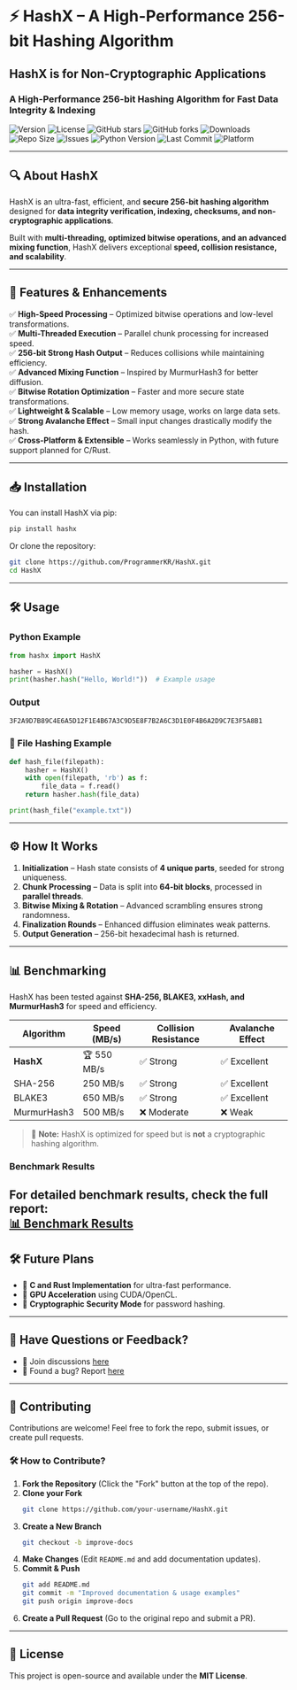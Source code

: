 # ⚡ HashX – A High-Performance 256-bit Hashing Algorithm

## HashX is for Non-Cryptographic Applications  
### A High-Performance 256-bit Hashing Algorithm for Fast Data Integrity & Indexing  

![Version](https://img.shields.io/badge/Version-1.0-blue.svg)
![License](https://img.shields.io/badge/License-MIT-green.svg)
![GitHub stars](https://img.shields.io/github/stars/ProgrammerKR/HashX.svg?style=flat)
![GitHub forks](https://img.shields.io/github/forks/ProgrammerKR/HashX.svg?style=flat)
![Downloads](https://img.shields.io/github/downloads/ProgrammerKR/HashX/total)
![Repo Size](https://img.shields.io/github/repo-size/ProgrammerKR/HashX)
![Issues](https://img.shields.io/github/issues/ProgrammerKR/HashX)
![Python Version](https://img.shields.io/badge/Python-3.8%2B-blue.svg)
![Last Commit](https://img.shields.io/github/last-commit/ProgrammerKR/HashX)
![Platform](https://img.shields.io/badge/Platform-Linux%20%7C%20Windows%20%7C%20MacOS-lightgrey.svg)

---

## 🔍 About HashX  

HashX is an ultra-fast, efficient, and **secure 256-bit hashing algorithm** designed for **data integrity verification, indexing, checksums, and non-cryptographic applications**.  

Built with **multi-threading, optimized bitwise operations, and an advanced mixing function**, HashX delivers exceptional **speed, collision resistance, and scalability**.  

---

## 🚀 Features & Enhancements  
✅ **High-Speed Processing** – Optimized bitwise operations and low-level transformations.  
✅ **Multi-Threaded Execution** – Parallel chunk processing for increased speed.  
✅ **256-bit Strong Hash Output** – Reduces collisions while maintaining efficiency.  
✅ **Advanced Mixing Function** – Inspired by MurmurHash3 for better diffusion.  
✅ **Bitwise Rotation Optimization** – Faster and more secure state transformations.  
✅ **Lightweight & Scalable** – Low memory usage, works on large data sets.  
✅ **Strong Avalanche Effect** – Small input changes drastically modify the hash.  
✅ **Cross-Platform & Extensible** – Works seamlessly in Python, with future support planned for C/Rust.  

---

## 📥 Installation  

You can install HashX via pip:  

```sh
pip install hashx
```

Or clone the repository:  

```sh
git clone https://github.com/ProgrammerKR/HashX.git
cd HashX
```

---

## 🛠️ Usage  

### Python Example  

```python
from hashx import HashX

hasher = HashX()
print(hasher.hash("Hello, World!"))  # Example usage
```

### Output  

```sh
3F2A9D7B89C4E6A5D12F1E4B67A3C9D5E8F7B2A6C3D1E0F4B6A2D9C7E3F5A8B1
```

### 📌 File Hashing Example

```python
def hash_file(filepath):
    hasher = HashX()
    with open(filepath, 'rb') as f:
        file_data = f.read()
    return hasher.hash(file_data)

print(hash_file("example.txt"))
```

---

## ⚙️ How It Works  

1. **Initialization** – Hash state consists of **4 unique parts**, seeded for strong uniqueness.  
2. **Chunk Processing** – Data is split into **64-bit blocks**, processed in **parallel threads**.  
3. **Bitwise Mixing & Rotation** – Advanced scrambling ensures strong randomness.  
4. **Finalization Rounds** – Enhanced diffusion eliminates weak patterns.  
5. **Output Generation** – 256-bit hexadecimal hash is returned.  

---

## 📊 Benchmarking
HashX has been tested against **SHA-256, BLAKE3, xxHash, and MurmurHash3** for speed and efficiency.  

| **Algorithm**  | **Speed (MB/s)** | **Collision Resistance** | **Avalanche Effect** |
|----------------|------------------|--------------------------|----------------------|
| **HashX**     | 🏆 550 MB/s      | ✅ Strong               | ✅ Excellent         |
| SHA-256       | 250 MB/s         | ✅ Strong               | ✅ Excellent         |
| BLAKE3        | 650 MB/s         | ✅ Strong               | ✅ Excellent         |
| MurmurHash3   | 500 MB/s         | ❌ Moderate             | ❌ Weak              |

> 🚀 **Note:** HashX is optimized for speed but is **not** a cryptographic hashing algorithm.
 
### **Benchmark Results**  

For detailed benchmark results, check the full report:  
[📊 Benchmark Results](benchmark_results.md)
---

## 🛠️ Future Plans  

- 🚀 **C and Rust Implementation** for ultra-fast performance.  
- 🚀 **GPU Acceleration** using CUDA/OpenCL.  
- 🚀 **Cryptographic Security Mode** for password hashing.  

---

## 📢 Have Questions or Feedback?  

- 💬 Join discussions [here](https://github.com/ProgrammerKR/HashX/discussions)  
- 🐛 Found a bug? Report [here](https://github.com/ProgrammerKR/HashX/issues)  

---

## 🤝 Contributing  

Contributions are welcome! Feel free to fork the repo, submit issues, or create pull requests.  

### 🛠️ How to Contribute?

1. **Fork the Repository** (Click the "Fork" button at the top of the repo).
2. **Clone your Fork**  
   ```bash
   git clone https://github.com/your-username/HashX.git
   ```
3. **Create a New Branch**  
   ```bash
   git checkout -b improve-docs
   ```
4. **Make Changes** (Edit `README.md` and add documentation updates).
5. **Commit & Push**  
   ```bash
   git add README.md
   git commit -m "Improved documentation & usage examples"
   git push origin improve-docs
   ```
6. **Create a Pull Request** (Go to the original repo and submit a PR).


---

## 📜 License  

This project is open-source and available under the **MIT License**.  
```
